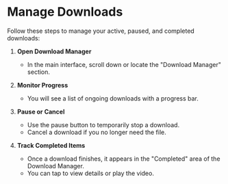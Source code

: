 # Manage Downloads

Follow these steps to manage your active, paused, and completed downloads:

1. **Open Download Manager**  
   - In the main interface, scroll down or locate the "Download Manager" section.

2. **Monitor Progress**  
   - You will see a list of ongoing downloads with a progress bar.

3. **Pause or Cancel**  
   - Use the pause button to temporarily stop a download.  
   - Cancel a download if you no longer need the file.

4. **Track Completed Items**  
   - Once a download finishes, it appears in the "Completed" area of the Download Manager.  
   - You can tap to view details or play the video.